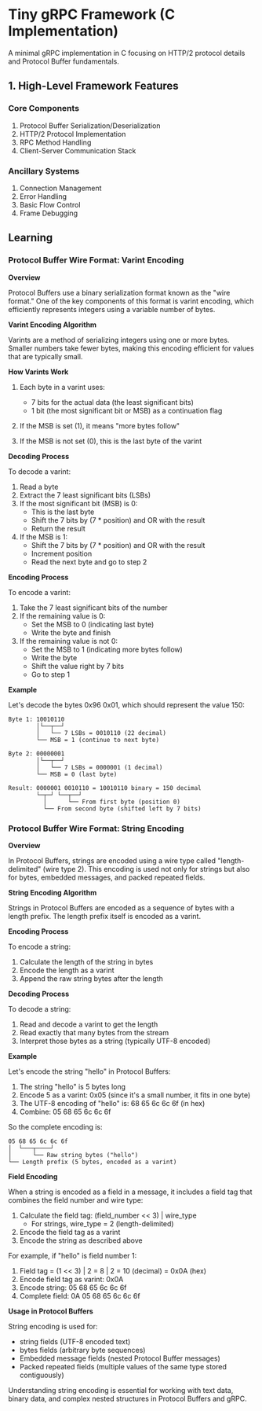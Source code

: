 # Tiny gRPC Framework (C Implementation)

A minimal gRPC implementation in C focusing on HTTP/2 protocol details and Protocol Buffer fundamentals.  

## 1. High-Level Framework Features

### Core Components

1. Protocol Buffer Serialization/Deserialization
2. HTTP/2 Protocol Implementation
3. RPC Method Handling
4. Client-Server Communication Stack

### Ancillary Systems

1. Connection Management
2. Error Handling
3. Basic Flow Control
4. Frame Debugging

## Learning

### Protocol Buffer Wire Format: Varint Encoding

**Overview**

Protocol Buffers use a binary serialization format known as the "wire format." One of the key components of this format is varint encoding, which efficiently represents integers using a variable number of bytes.

**Varint Encoding Algorithm**

Varints are a method of serializing integers using one or more bytes. Smaller numbers take fewer bytes, making this encoding efficient for values that are typically small.

**How Varints Work**

1. Each byte in a varint uses:

    - 7 bits for the actual data (the least significant bits)
    - 1 bit (the most significant bit or MSB) as a continuation flag 

2. If the MSB is set (1), it means "more bytes follow"

3. If the MSB is not set (0), this is the last byte of the varint

**Decoding Process**

To decode a varint:

1. Read a byte
2. Extract the 7 least significant bits (LSBs)
3. If the most significant bit (MSB) is 0:
   - This is the last byte
   - Shift the 7 bits by (7 * position) and OR with the result
   - Return the result
4. If the MSB is 1:
   - Shift the 7 bits by (7 * position) and OR with the result
   - Increment position
   - Read the next byte and go to step 2
 
**Encoding Process**

To encode a varint:

1. Take the 7 least significant bits of the number
2. If the remaining value is 0:
   - Set the MSB to 0 (indicating last byte)
   - Write the byte and finish
3. If the remaining value is not 0:
   - Set the MSB to 1 (indicating more bytes follow)
   - Write the byte
   - Shift the value right by 7 bits
   - Go to step 1

**Example**

Let's decode the bytes 0x96 0x01, which should represent the value 150:

```text
Byte 1: 10010110
        │└──┬──┘
        │   └── 7 LSBs = 0010110 (22 decimal)
        └── MSB = 1 (continue to next byte)

Byte 2: 00000001
        │└──┬──┘
        │   └── 7 LSBs = 0000001 (1 decimal)
        └── MSB = 0 (last byte)

Result: 0000001 0010110 = 10010110 binary = 150 decimal
        └─┬─┘ └──┬──┘
          │      └── From first byte (position 0)
          └── From second byte (shifted left by 7 bits)
```

### Protocol Buffer Wire Format: String Encoding

**Overview**

In Protocol Buffers, strings are encoded using a wire type called "length-delimited" (wire type 2). This encoding is used not only for strings but also for bytes, embedded messages, and packed repeated fields.

**String Encoding Algorithm**

Strings in Protocol Buffers are encoded as a sequence of bytes with a length prefix. The length prefix itself is encoded as a varint.

**Encoding Process**

To encode a string:

1. Calculate the length of the string in bytes
2. Encode the length as a varint
3. Append the raw string bytes after the length

**Decoding Process**

To decode a string:

1. Read and decode a varint to get the length
2. Read exactly that many bytes from the stream
3. Interpret those bytes as a string (typically UTF-8 encoded)

**Example**

Let's encode the string "hello" in Protocol Buffers:

1. The string "hello" is 5 bytes long
2. Encode 5 as a varint: 0x05 (since it's a small number, it fits in one byte)
3. The UTF-8 encoding of "hello" is: 68 65 6c 6c 6f (in hex)
4. Combine: 05 68 65 6c 6c 6f

So the complete encoding is:

```text
05 68 65 6c 6c 6f
│  └───┬────┘
│      └── Raw string bytes ("hello")
└── Length prefix (5 bytes, encoded as a varint)
```

**Field Encoding**

When a string is encoded as a field in a message, it includes a field tag that combines the field number and wire type:

1. Calculate the field tag: (field_number << 3) | wire_type
   - For strings, wire_type = 2 (length-delimited)
2. Encode the field tag as a varint
3. Encode the string as described above

For example, if "hello" is field number 1:

1. Field tag = (1 << 3) | 2 = 8 | 2 = 10 (decimal) = 0x0A (hex)
2. Encode field tag as varint: 0x0A
3. Encode string: 05 68 65 6c 6c 6f
4. Complete field: 0A 05 68 65 6c 6c 6f

**Usage in Protocol Buffers**

String encoding is used for:

   - string fields (UTF-8 encoded text)
   - bytes fields (arbitrary byte sequences)
   - Embedded message fields (nested Protocol Buffer messages)
   - Packed repeated fields (multiple values of the same type stored contiguously)

Understanding string encoding is essential for working with text data, binary data, and complex nested structures in Protocol Buffers and gRPC.